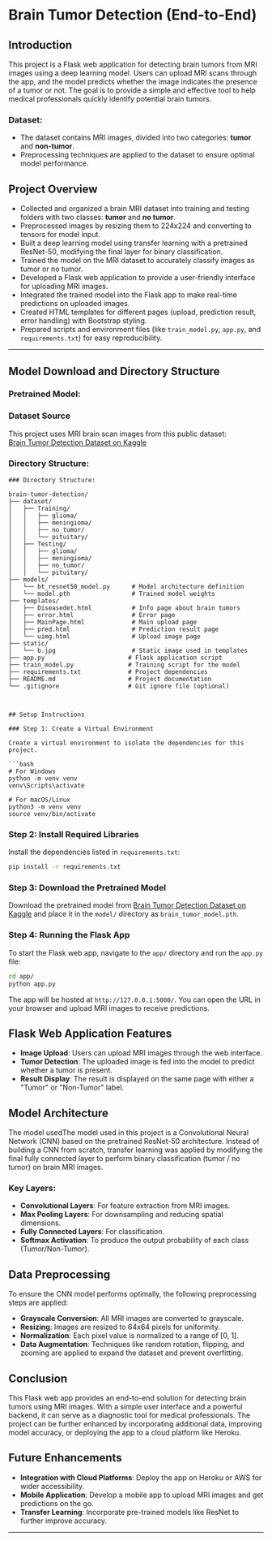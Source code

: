 # Brain Tumor Detection (End-to-End)

## Introduction

This project is a Flask web application for detecting brain tumors from MRI images using a deep learning model. Users can upload MRI scans through the app, and the model predicts whether the image indicates the presence of a tumor or not. The goal is to provide a simple and effective tool to help medical professionals quickly identify potential brain tumors.
### Dataset:
- The dataset contains MRI images, divided into two categories: **tumor** and **non-tumor**.
- Preprocessing techniques are applied to the dataset to ensure optimal model performance.

## Project Overview

* Collected and organized a brain MRI dataset into training and testing folders with two classes: **tumor** and **no tumor**.
* Preprocessed images by resizing them to 224x224 and converting to tensors for model input.
* Built a deep learning model using transfer learning with a pretrained ResNet-50, modifying the final layer for binary classification.
* Trained the model on the MRI dataset to accurately classify images as tumor or no tumor.
* Developed a Flask web application to provide a user-friendly interface for uploading MRI images.
* Integrated the trained model into the Flask app to make real-time predictions on uploaded images.
* Created HTML templates for different pages (upload, prediction result, error handling) with Bootstrap styling.
* Prepared scripts and environment files (like `train_model.py`, `app.py`, and `requirements.txt`) for easy reproducibility.

---

## Model Download and Directory Structure

### Pretrained Model:
### Dataset Source
This project uses MRI brain scan images from this public dataset:  
[Brain Tumor Detection Dataset on Kaggle](https://www.kaggle.com/navoneel/brain-mri-images-for-brain-tumor-detection)


### Directory Structure:
```
### Directory Structure:

brain-tumor-detection/
├── dataset/
│   ├── Training/
│   │   ├── glioma/
│   │   ├── meningioma/
│   │   ├── no_tumor/
│   │   └── pituitary/
│   ├── Testing/
│   │   ├── glioma/
│   │   ├── meningioma/
│   │   ├── no_tumor/
│   │   └── pituitary/
├── models/
│   └── bt_resnet50_model.py      # Model architecture definition
│   └── model.pth                 # Trained model weights
├── templates/
│   ├── Diseasedet.html           # Info page about brain tumors
│   ├── error.html                # Error page
│   ├── MainPage.html             # Main upload page
│   ├── pred.html                 # Prediction result page
│   └── uimg.html                 # Upload image page
├── static/
│   └── b.jpg                     # Static image used in templates
├── app.py                       # Flask application script
├── train_model.py               # Training script for the model
├── requirements.txt             # Project dependencies
├── README.md                    # Project documentation
└── .gitignore                   # Git ignore file (optional)



## Setup Instructions

### Step 1: Create a Virtual Environment

Create a virtual environment to isolate the dependencies for this project.

```bash
# For Windows
python -m venv venv
venv\Scripts\activate

# For macOS/Linux
python3 -m venv venv
source venv/bin/activate
```

### Step 2: Install Required Libraries

Install the dependencies listed in `requirements.txt`:

```bash
pip install -r requirements.txt
```

### Step 3: Download the Pretrained Model

Download the pretrained model from [Brain Tumor Detection Dataset on Kaggle](https://www.kaggle.com/navoneel/brain-mri-images-for-brain-tumor-detection) and place it in the `model/` directory as `brain_tumor_model.pth`.

### Step 4: Running the Flask App

To start the Flask web app, navigate to the `app/` directory and run the `app.py` file:

```bash
cd app/
python app.py
```

The app will be hosted at `http://127.0.0.1:5000/`. You can open the URL in your browser and upload MRI images to receive predictions.

## Flask Web Application Features

- **Image Upload**: Users can upload MRI images through the web interface.
- **Tumor Detection**: The uploaded image is fed into the model to predict whether a tumor is present.
- **Result Display**: The result is displayed on the same page with either a "Tumor" or "Non-Tumor" label.

## Model Architecture

The model usedThe model used in this project is a Convolutional Neural Network (CNN) based on the pretrained ResNet-50 architecture. Instead of building a CNN from scratch, transfer learning was applied by modifying the final fully connected layer to perform binary classification (tumor / no tumor) on brain MRI images.

### Key Layers:
- **Convolutional Layers**: For feature extraction from MRI images.
- **Max Pooling Layers**: For downsampling and reducing spatial dimensions.
- **Fully Connected Layers**: For classification.
- **Softmax Activation**: To produce the output probability of each class (Tumor/Non-Tumor).

## Data Preprocessing

To ensure the CNN model performs optimally, the following preprocessing steps are applied:
- **Grayscale Conversion**: All MRI images are converted to grayscale.
- **Resizing**: Images are resized to 64x64 pixels for uniformity.
- **Normalization**: Each pixel value is normalized to a range of [0, 1].
- **Data Augmentation**: Techniques like random rotation, flipping, and zooming are applied to expand the dataset and prevent overfitting.

## Conclusion

This Flask web app provides an end-to-end solution for detecting brain tumors using MRI images. With a simple user interface and a powerful backend, it can serve as a diagnostic tool for medical professionals. The project can be further enhanced by incorporating additional data, improving model accuracy, or deploying the app to a cloud platform like Heroku.

## Future Enhancements

- **Integration with Cloud Platforms**: Deploy the app on Heroku or AWS for wider accessibility.
- **Mobile Application**: Develop a mobile app to upload MRI images and get predictions on the go.
- **Transfer Learning**: Incorporate pre-trained models like ResNet to further improve accuracy.

---